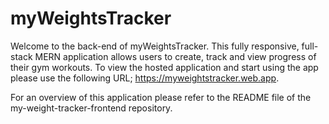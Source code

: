 # myWeightsTracker
Welcome to the back-end of myWeightsTracker. This fully responsive, full-stack MERN application allows users to create, track and view progress of their gym workouts. To view the hosted application and start using the app please use the following URL; https://myweightstracker.web.app.

For an overview of this application please refer to the README file of the my-weight-tracker-frontend repository. 
